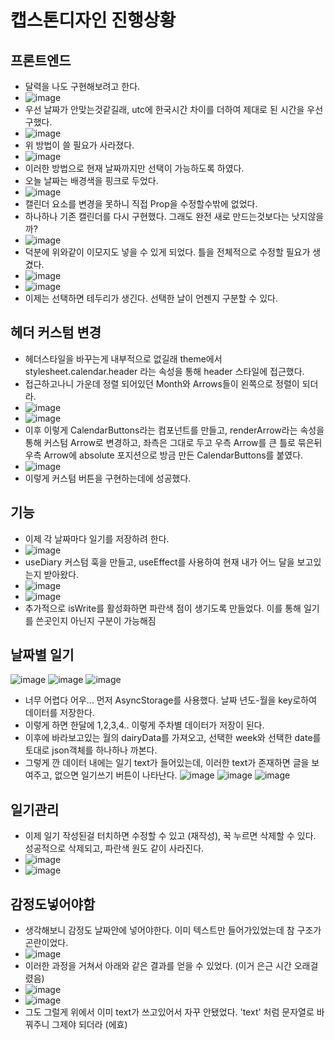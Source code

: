 # 캡스톤디자인 진행상황
## 프론트엔드
- 달력을 나도 구현해보려고 한다.
- ![image](https://github.com/ChaeDoll/TIL/assets/108540812/24335b77-c5dc-41f1-9577-f926cf4184ab)
- 우선 날짜가 안맞는것같길래, utc에 한국시간 차이를 더하여 제대로 된 시간을 우선 구했다.
- ![image](https://github.com/ChaeDoll/TIL/assets/108540812/21194f49-33cf-4bb2-b1f0-9586e4906ff9)
- 위 방법이 쓸 필요가 사라졌다.
- ![image](https://github.com/ChaeDoll/TIL/assets/108540812/d5ba2d60-8657-4235-9421-376277ee53c6)
- 이러한 방법으로 현재 날짜까지만 선택이 가능하도록 하였다.
- 오늘 날짜는 배경색을 핑크로 두었다.
- ![image](https://github.com/ChaeDoll/TIL/assets/108540812/cec766c8-2334-4fc8-998e-e61aeb215ea5)
- 캘린더 요소를 변경을 못하니 직접 Prop을 수정할수밖에 없었다.
- 하나하나 기존 캘린더를 다시 구현했다. 그래도 완전 새로 만드는것보다는 낫지않을까?
- ![image](https://github.com/ChaeDoll/TIL/assets/108540812/80431214-38ea-4608-b30a-e4efc3ffea2f)
- 덕분에 위와같이 이모지도 넣을 수 있게 되었다. 틀을 전체적으로 수정할 필요가 생겼다.
- ![image](https://github.com/ChaeDoll/TIL/assets/108540812/2f8e7d82-4667-4926-8527-3e78ecad5d52)
- ![image](https://github.com/ChaeDoll/TIL/assets/108540812/9f43ae62-f941-4db4-9626-67fc6d254b54)
- 이제는 선택하면 테두리가 생긴다. 선택한 날이 언젠지 구분할 수 있다. 
## 헤더 커스텀 변경
- 헤더스타일을 바꾸는게 내부적으로 없길래 theme에서 stylesheet.calendar.header 라는 속성을 통해 header 스타일에 접근했다.
- 접근하고나니 가운데 정렬 되어있던 Month와 Arrows들이 왼쪽으로 정렬이 되더라.
- ![image](https://github.com/ChaeDoll/TIL/assets/108540812/cc16cab0-9254-433e-8457-279fa4fee6cc)
- ![image](https://github.com/ChaeDoll/TIL/assets/108540812/709e3407-9d8a-4484-bbbd-3455ebbe16ff)
- 이후 이렇게 CalendarButtons라는 컴포넌트를 만들고, renderArrow라는 속성을 통해 커스텀 Arrow로 변경하고, 좌측은 그대로 두고 우측 Arrow를 큰 틀로 묶은뒤 우측 Arrow에 absolute 포지션으로 방금 만든 CalendarButtons를 붙였다.
- ![image](https://github.com/ChaeDoll/TIL/assets/108540812/ed52f46b-8795-4ba0-ac12-0015dd971c4d)
- 이렇게 커스텀 버튼을 구현하는데에 성공했다.

## 기능
- 이제 각 날짜마다 일기를 저장하려 한다.
- ![image](https://github.com/ChaeDoll/TIL/assets/108540812/e057b6c4-2772-4947-b051-3751a454a022)
- useDiary 커스텀 훅을 만들고, useEffect를 사용하여 현재 내가 어느 달을 보고있는지 받아왔다.
- ![image](https://github.com/ChaeDoll/TIL/assets/108540812/f4acbcb4-926e-4217-80ae-8b1b924031ee) 
- ![image](https://github.com/ChaeDoll/TIL/assets/108540812/f71d4f14-2fbe-42c7-b9bb-fb94b8eb6949)
- 추가적으로 isWrite를 활성화하면 파란색 점이 생기도록 만들었다. 이를 통해 일기를 쓴곳인지 아닌지 구분이 가능해짐

## 날짜별 일기
![image](https://github.com/ChaeDoll/TIL/assets/108540812/32811c44-9569-4718-84bf-8e395a20012e)
![image](https://github.com/ChaeDoll/TIL/assets/108540812/354d260e-61b4-48ec-b80d-49f58cd8a5b9)
![image](https://github.com/ChaeDoll/TIL/assets/108540812/bbdfc2eb-d4d3-4c3e-8461-7deb9ecd957e)  

- 너무 어렵다 어우... 먼저 AsyncStorage를 사용했다. 날짜 년도-월을 key로하여 데이터를 저장한다.
- 이렇게 하면 한달에 1,2,3,4.. 이렇게 주차별 데이터가 저장이 된다.
- 이후에 바라보고있는 월의 dairyData를 가져오고, 선택한 week와 선택한 date를 토대로 json객체를 하나하나 까본다.
- 그렇게 깐 데이터 내에는 일기 text가 들어있는데, 이러한 text가 존재하면 글을 보여주고, 없으면 일기쓰기 버튼이 나타난다.
![image](https://github.com/ChaeDoll/TIL/assets/108540812/bd67a7bd-276b-4b7a-beee-32ddd470fe42)
![image](https://github.com/ChaeDoll/TIL/assets/108540812/9c827292-b2e6-4cdb-88cd-406454641c3a)
![image](https://github.com/ChaeDoll/TIL/assets/108540812/5a3380bf-000a-4761-8214-bf3e3987ad4b)

## 일기관리
- 이제 일기 작성된걸 터치하면 수정할 수 있고 (재작성), 꾹 누르면 삭제할 수 있다. 성공적으로 삭제되고, 파란색 원도 같이 사라진다.
- ![image](https://github.com/ChaeDoll/TIL/assets/108540812/2605c30c-d32b-475a-bd2b-f9e8f7b429ab)
- ![image](https://github.com/ChaeDoll/TIL/assets/108540812/938f593d-58d0-43b1-917a-88a53b1f77ea)

## 감정도넣어야함
- 생각해보니 감정도 날짜안에 넣어야한다. 이미 텍스트만 들어가있었는데 참 구조가 곤란이었다.
- ![image](https://github.com/ChaeDoll/TIL/assets/108540812/63959cba-2944-4d03-86b0-db83418c6617)
- 이러한 과정을 거쳐서 아래와 같은 결과를 얻을 수 있었다. (이거 은근 시간 오래걸렸음)
- ![image](https://github.com/ChaeDoll/TIL/assets/108540812/4c42b26c-c1f4-4606-8b47-f9293f91864a)
- ![image](https://github.com/ChaeDoll/TIL/assets/108540812/1f687024-2944-429e-a359-ae01085910cd)
- 그도 그럴게 위에서 이미 text가 쓰고있어서 자꾸 안됐었다. 'text' 처럼 문자열로 바꿔주니 그제야 되더라 (에효)

